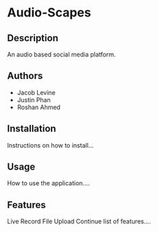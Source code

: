 # Audio-Scapes

## Description
An audio based social media platform.

## Authors
- Jacob Levine
- Justin Phan
- Roshan Ahmed

## Installation
Instructions on how to install...

## Usage
How to use the application....

## Features
Live Record
File Upload
Continue list of features....
